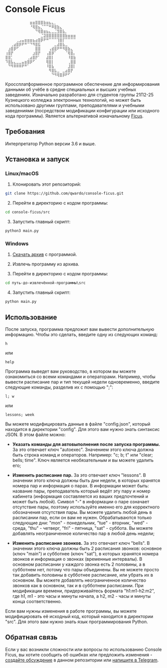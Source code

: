# Console Ficus
```
⠀⠀⠀⠀⠀⠀⠀⠀⠀⣶⣶⣿⣿⣿⣷⣶⣦⣄⡀
⠀⠀⠀⠀⠀⠀⠀⠀⠀⠘⢿⣿⣦⡈⠉⠉⠛⠿⣿⣷⣄
⠀⠀⠀⠀⠀⠀⠀⠀⠀⠀⠀⠙⢿⣿⣶⣦⣄⣀⣈⣻⣿⣧⡀
⠀⠀⠀⠀⠀⠀⠀⠀⠀⠀⠀⠀⠀⣈⣽⣿⣿⣿⣿⣿⣿⣿⣷⣶⣶⣶
⠀⠀⠀⠀⢀⣠⣤⣶⣶⣶⣦⣴⣿⡿⠟⠛⠉⠉⠉⢹⣿⡏⠉⠉⠉⠉
⠀⠀⢀⣴⣿⡿⠟⠛⠉⠙⠻⣿⣯⠀⠀⠀⠀⠀⣀⣼⣿⣧⣀
⠀⣰⣿⡿⠋⠀⠀⠀⠀⠀⠀⣿⣿⠀⠀⠀⢠⣾⣿⠟⠛⠻⣿⣷⣄
⢰⣿⡟⠀⠀⠀⠀⠀⠀⠀⣰⣿⡟⠀⠀⢠⣿⡿⠁⠀⠀⠀⠈⢿⣿⡄
⣿⣿⡁⠀⠀⠀⠀⠀⢀⣴⣿⡟⠁⠀⠀⣼⣿⡇⠀⠀⠀⠀⠀⠸⣿⣷
⠹⣿⣧⣄⣀⣀⣤⣶⣿⡿⠋⠀⠀⠀⠀⢿⣿⡇⠀⠀⠀⠀⠀⢀⣿⣿
⠀⠙⠻⠿⠿⠿⠟⠛⠁⠀⠀⠀⠀⠀⠀⠸⣿⣧⠀⠀⠀⠀⠀⣸⣿⡇
⠀⠀⠀⠀⠀⠀⠀⠀⠀⠀⠀⠀⠀⠀⠀⠀⠻⣿⣧⣀⠀⣀⣴⣿⡟
⠀⠀⠀⠀⠀⠀⠀⠀⠀⠀⠀⠀⠀⠀⠀⠀⠀⠙⠻⢿⣿⡿⠟⠋
```

Кроссплатформенное программное обеспечение для информирования данными об учёбе в средне специальных и высших учебных заведениях. Изначально разработано для студентов группы 21П2-25 Кузнецкого колледжа электронных технологий, но может быть использовано другими группами, преподавателями и учебными заведениями (посредством модификации конфигурации или исходного кода программы). Является альтернативой изначальному [Ficus](https://github.com/tpmax179/tpmax179.github.io).

## Требования
Интерпретатор Python версии 3.6 и выше.

## Установка и запуск
### Linux/macOS
1. Клонировать этот репозиторий:

```bash
git clone https://github.com/qwardo/console-ficus.git
```

2. Перейти в директорию с кодом программы:

```bash
cd console-ficus/src
```

3. Запустить главный скрипт:

```bash
python3 main.py
```

### Windows
1. [Скачать архив](https://github.com/qwardo/console-ficus/archive/refs/heads/main.zip) с программой.

2. Извлечь программу из архива.

3. Перейти в директорию с кодом программы:

```cmd
cd путь-до-извлечённой-программы\src
```

4. Запустить главный скрипт:

```cmd
python main.py
```

## Использование
После запуска, программа предложит вам вывести дополнительную информацию. Чтобы это сделать, введите одну из следующих команд:

```
h
```

или

```
help
```

Программа выведет вам руководство, в котором вы можете ознакомиться со всеми командами и операторами. Например, чтобы вывести расписание пар и тип текущей недели одновременно, введите следующие команды, разделив их с помощью ";":

```
l; w
```

или

```
lessons; week
```

Вы можете модифицировать данные в файле "config.json", который находится в директории "config". Для этого вам нужно знать синтаксис JSON. В этом файле можно:

- **Указать команды для автовыполнения после запуска программы.** За это отвечает ключ "autoexec". Значением этого ключа должна быть строка команд и операторов. Например: "c; b; t" или "clear; bells; time". Ключ является необязательным и вы можете удалить его;

- **Изменить расписание пар.** За это отвечает ключ "lessons". В значении этого ключа должны быть дни недели, в которых хранятся номера пар и информация о парах. В информации может быть: название пары, преподаватель который ведёт эту пару и номер кабинета (информация составляется из ваших предпочтений и может быть любой). Символ "-" в информации о паре означает отсутствие пары, поэтому используйте именно его для корректного обозначения отсутствия пары. Вы можете удалить любой день в расписании пар, если он вам не нужен. Обрабатываются только следующие дни: "mon" - понедельник, "tue" - вторник, "wed" - среда, "thu" - четверг, "fri" - пятница, "sat" - суббота. Вы можете добавлять неограниченное количество пар в любой день недели;

- **Изменить расписание звонков.** За это отвечает ключ "bells". В значении этого ключа должны быть 2 расписания звонков: основное (ключ "main") и субботнее (ключ "sat"), в которых хранятся номера звонков и информация о звонках (временные интервалы). В основном расписании у каждого звонка есть 2 половины, а в субботнем нет, потому что пары объединены. Вы не можете просто так добавить половины в субботнее расписание, или убрать их в основном. Вы можете добавлять неограниченное количество звонков как в основном, так и в субботнем расписании. При модификации времени, придерживайтесь формата "h1:m1-h2:m2", где h1, m1 - это часы и минуты начала, а h2, m2 - часы и минуты конца соответственно.

Если вам нужны изменения в работе программы, вы можете модифицировать её исходный код, который находится в директории "src". Для этого вам нужно знать язык программирования Python.

## Обратная связь
Если у вас возникли сложности или вопросы по использованию Console Ficus, вы хотите сообщить об ошибках или предложить изменения - [создайте обсуждение](https://github.com/qwardo/console-ficus/issues/new/choose) в данном репозитории или [напишите в Telegram](https://t.me/qqwardo).

